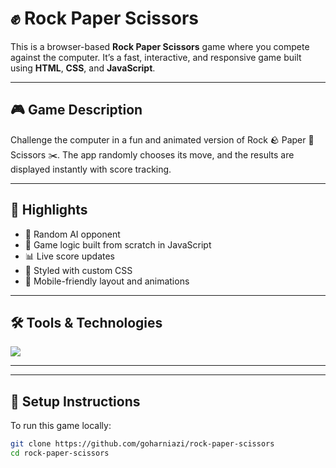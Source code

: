 # ✊ Rock Paper Scissors

This is a browser-based **Rock Paper Scissors** game where you compete against the computer. It’s a fast, interactive, and responsive game built using **HTML**, **CSS**, and **JavaScript**.

---

## 🎮 Game Description

Challenge the computer in a fun and animated version of Rock 🪨 Paper 📄 Scissors ✂️. The app randomly chooses its move, and the results are displayed instantly with score tracking.

---

## 🌟 Highlights

- 🤖 Random AI opponent
- 🧠 Game logic built from scratch in JavaScript
- 📊 Live score updates
- 🎨 Styled with custom CSS
- 📱 Mobile-friendly layout and animations

---

## 🛠️ Tools & Technologies

<p>
  <img src="https://skillicons.dev/icons?i=html,css,js,vscode,git,github" />
</p>

---
---

## 📁 Setup Instructions

To run this game locally:

```bash
git clone https://github.com/goharniazi/rock-paper-scissors
cd rock-paper-scissors
